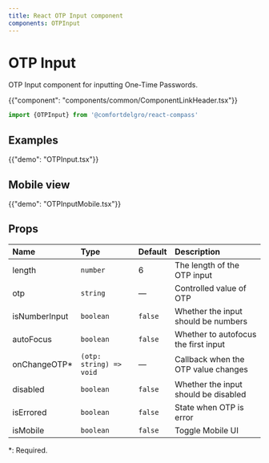 ```yaml
---
title: React OTP Input component
components: OTPInput
---
```


# OTP Input

<p class="description">OTP Input component for inputting One-Time Passwords.</p>

{{"component": "components/common/ComponentLinkHeader.tsx"}}

```jsx
import {OTPInput} from '@comfortdelgro/react-compass'
```

## Examples

{{"demo": "OTPInput.tsx"}}

## Mobile view

{{"demo": "OTPInputMobile.tsx"}}

## Props

| Name          | Type                    | Default | Description                          |
| :------------ | :---------------------- | :------ | :----------------------------------- |
| length        | `number`                | 6       | The length of the OTP input          |
| otp           | `string`                | —       | Controlled value of OTP              |
| isNumberInput | `boolean`               | `false` | Whether the input should be numbers  |
| autoFocus     | `boolean`               | `false` | Whether to autofocus the first input |
| onChangeOTP\* | `(otp: string) => void` | —       | Callback when the OTP value changes  |
| disabled      | `boolean`               | `false` | Whether the input should be disabled |
| isErrored     | `boolean`               | `false` | State when OTP is error              |
| isMobile      | `boolean`               | `false` | Toggle Mobile UI                     |

\*: Required.

